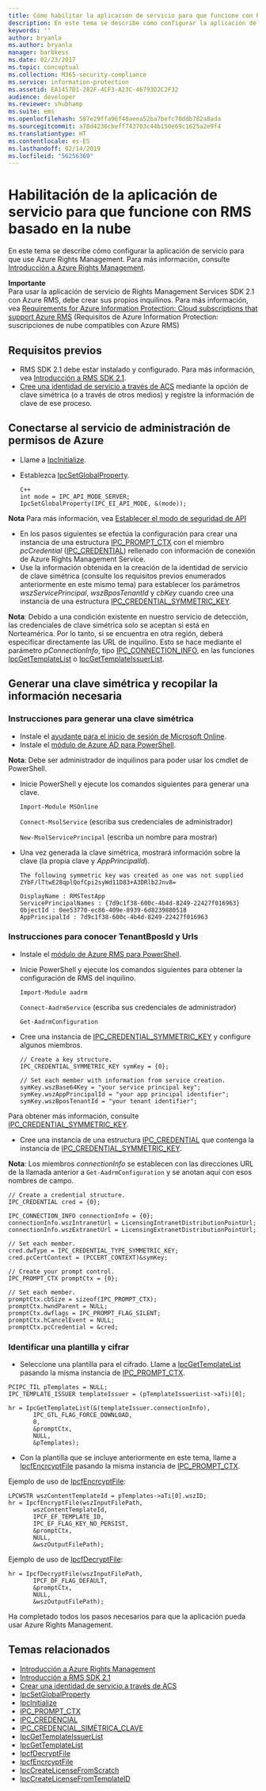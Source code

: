 ```yaml
---
title: Cómo habilitar la aplicación de servicio para que funcione con RMS basado en la nube | Azure RMS
description: En este tema se describe cómo configurar la aplicación de servicio para que use Azure Rights Management.
keywords: ''
author: bryanla
ms.author: bryanla
manager: barbkess
ms.date: 02/23/2017
ms.topic: conceptual
ms.collection: M365-security-compliance
ms.service: information-protection
ms.assetid: EA1457D1-282F-4CF3-A23C-46793D2C2F32
audience: developer
ms.reviewer: shubhamp
ms.suite: ems
ms.openlocfilehash: 587e29ffa96f40aeea52ba7befc70ddb782a8ada
ms.sourcegitcommit: a78d4236cbeff743703c44b150e69c1625a2e9f4
ms.translationtype: HT
ms.contentlocale: es-ES
ms.lasthandoff: 02/14/2019
ms.locfileid: "56256369"
---
```

# <a name="how-to-enable-your-service-application-to-work-with-cloud-based-rms"></a>Habilitación de la aplicación de servicio para que funcione con RMS basado en la nube

En este tema se describe cómo configurar la aplicación de servicio para que use Azure Rights Management. Para más información, consulte [Introducción a Azure Rights Management](https://technet.microsoft.com/library/jj585016.aspx).

**Importante**  
Para usar la aplicación de servicio de Rights Management Services SDK 2.1 con Azure RMS, debe crear sus propios inquilinos. Para más información, vea [Requirements for Azure Information Protection: Cloud subscriptions that support Azure RMS](../requirements.md) (Requisitos de Azure Information Protection: suscripciones de nube compatibles con Azure RMS)

## <a name="prerequisites"></a>Requisitos previos

-   RMS SDK 2.1 debe estar instalado y configurado. Para más información, vea [Introducción a RMS SDK 2.1](getting-started-with-ad-rms-2-0.md).
-   [Cree una identidad de servicio a través de ACS](https://msdn.microsoft.com/library/gg185924.aspx) mediante la opción de clave simétrica (o a través de otros medios) y registre la información de clave de ese proceso.

## <a name="connecting-to-the-azure-rights-management-service"></a>Conectarse al servicio de administración de permisos de Azure

-   Llame a [IpcInitialize](https://msdn.microsoft.com/library/jj127295.aspx).
-   Establezca [IpcSetGlobalProperty](https://msdn.microsoft.com/library/hh535270.aspx).

        C++
        int mode = IPC_API_MODE_SERVER;
        IpcSetGlobalProperty(IPC_EI_API_MODE, &(mode));


  **Nota**  Para más información, vea [Establecer el modo de seguridad de API](setting-the-api-security-mode-api-mode.md)


-   En los pasos siguientes se efectúa la configuración para crear una instancia de una estructura [IPC\_PROMPT\_CTX](https://msdn.microsoft.com/library/hh535278.aspx) con el miembro *pcCredential* ([IPC\_CREDENTIAL](https://msdn.microsoft.com/library/hh535275.aspx)) rellenado con información de conexión de Azure Rights Management Service.
-   Use la información obtenida en la creación de la identidad de servicio de clave simétrica (consulte los requisitos previos enumerados anteriormente en este mismo tema) para establecer los parámetros *wszServicePrincipal*, *wszBposTenantId* y *cbKey* cuando cree una instancia de una estructura [IPC\_CREDENTIAL\_SYMMETRIC\_KEY](https://msdn.microsoft.com/library/dn133062.aspx).

**Nota**: Debido a una condición existente en nuestro servicio de detección, las credenciales de clave simétrica solo se aceptan si está en Norteamérica. Por lo tanto, si se encuentra en otra región, deberá especificar directamente las URL de inquilino. Esto se hace mediante el parámetro *pConnectionInfo*, tipo [IPC\_CONNECTION\_INFO](https://msdn.microsoft.com/library/hh535274.aspx), en las funciones [IpcGetTemplateList](https://msdn.microsoft.com/library/hh535267.aspx) o [IpcGetTemplateIssuerList](https://msdn.microsoft.com/library/hh535266.aspx).

## <a name="generate-a-symmetric-key-and-collect-the-needed-information"></a>Generar una clave simétrica y recopilar la información necesaria

### <a name="instructions-to-generate-a-symmetric-key"></a>Instrucciones para generar una clave simétrica

-   Instale el [ayudante para el inicio de sesión de Microsoft Online](https://go.microsoft.com/fwlink/p/?LinkID=286152).
-   Instale el [módulo de Azure AD para PowerShell](https://bposast.vo.msecnd.net/MSOPMW/8073.4/amd64/AdministrationConfig-en.msi).

**Nota**: Debe ser administrador de inquilinos para poder usar los cmdlet de PowerShell.

- Inicie PowerShell y ejecute los comandos siguientes para generar una clave.

    `Import-Module MSOnline`

    `Connect-MsolService` (escriba sus credenciales de administrador)

    `New-MsolServicePrincipal` (escriba un nombre para mostrar)

- Una vez generada la clave simétrica, mostrará información sobre la clave (la propia clave y *AppPrincipalId*).

      The following symmetric key was created as one was not supplied
      ZYbF/lTtwE28qplQofCpi2syWd11D83+A3DRlb2Jnv8=

      DisplayName : RMSTestApp
      ServicePrincipalNames : {7d9c1f38-600c-4b4d-8249-22427f016963}
      ObjectId : 0ee53770-ec86-409e-8939-6d8239880518
      AppPrincipalId : 7d9c1f38-600c-4b4d-8249-22427f016963


### <a name="instructions-to-find-out-tenantbposid-and-urls"></a>Instrucciones para conocer **TenantBposId** y **Urls**

-   Instale el [módulo de Azure RMS para PowerShell](https://technet.microsoft.com/library/jj585012.aspx).
-   Inicie PowerShell y ejecute los comandos siguientes para obtener la configuración de RMS del inquilino.

    `Import-Module aadrm`

    `Connect-AadrmService` (escriba sus credenciales de administrador)

    `Get-AadrmConfiguration`


- Cree una instancia de [IPC\_CREDENTIAL\_SYMMETRIC\_KEY](https://msdn.microsoft.com/library/dn133062.aspx) y configure algunos miembros.

      // Create a key structure.
      IPC_CREDENTIAL_SYMMETRIC_KEY symKey = {0};

      // Set each member with information from service creation.
      symKey.wszBase64Key = "your service principal key";
      symKey.wszAppPrincipalId = "your app principal identifier";
      symKey.wszBposTenantId = "your tenant identifier";


Para obtener más información, consulte [IPC\_CREDENTIAL\_SYMMETRIC\_KEY](https://msdn.microsoft.com/library/dn133062.aspx).

-   Cree una instancia de una estructura [IPC\_CREDENTIAL](https://msdn.microsoft.com/library/hh535275.aspx) que contenga la instancia de [IPC\_CREDENTIAL\_SYMMETRIC\_KEY](https://msdn.microsoft.com/library/dn133062.aspx).

**Nota**: Los miembros *connectionInfo* se establecen con las direcciones URL de la llamada anterior a `Get-AadrmConfiguration` y se anotan aquí con esos nombres de campo.

    // Create a credential structure.
    IPC_CREDENTIAL cred = {0};

    IPC_CONNECTION_INFO connectionInfo = {0};
    connectionInfo.wszIntranetUrl = LicensingIntranetDistributionPointUrl;
    connectionInfo.wszExtranetUrl = LicensingExtranetDistributionPointUrl;

    // Set each member.
    cred.dwType = IPC_CREDENTIAL_TYPE_SYMMETRIC_KEY;
    cred.pcCertContext = (PCCERT_CONTEXT)&symKey;

    // Create your prompt control.
    IPC_PROMPT_CTX promptCtx = {0};

    // Set each member.
    promptCtx.cbSize = sizeof(IPC_PROMPT_CTX);
    promptCtx.hwndParent = NULL;
    promptCtx.dwflags = IPC_PROMPT_FLAG_SILENT;
    promptCtx.hCancelEvent = NULL;
    promptCtx.pcCredential = &cred;

### <a name="identify-a-template-and-then-encrypt"></a>Identificar una plantilla y cifrar

-   Seleccione una plantilla para el cifrado.
    Llame a [IpcGetTemplateList](https://msdn.microsoft.com/library/hh535267.aspx) pasando la misma instancia de [IPC\_PROMPT\_CTX](https://msdn.microsoft.com/library/hh535278.aspx).


~~~
PCIPC_TIL pTemplates = NULL;
IPC_TEMPLATE_ISSUER templateIssuer = (pTemplateIssuerList->aTi)[0];

hr = IpcGetTemplateList(&(templateIssuer.connectionInfo),
       IPC_GTL_FLAG_FORCE_DOWNLOAD,
       0,
       &promptCtx,
       NULL,
       &pTemplates);
~~~


-   Con la plantilla que se incluye anteriormente en este tema, llame a [IpcfEncrcyptFile](https://msdn.microsoft.com/library/dn133059.aspx) pasando la misma instancia de [IPC\_PROMPT\_CTX](https://msdn.microsoft.com/library/hh535278.aspx).

Ejemplo de uso de [IpcfEncrcyptFile](https://msdn.microsoft.com/library/dn133059.aspx):

    LPCWSTR wszContentTemplateId = pTemplates->aTi[0].wszID;
    hr = IpcfEncryptFile(wszInputFilePath,
           wszContentTemplateId,
           IPCF_EF_TEMPLATE_ID,
           IPC_EF_FLAG_KEY_NO_PERSIST,
           &promptCtx,
           NULL,
           &wszOutputFilePath);

Ejemplo de uso de [IpcfDecryptFile](https://msdn.microsoft.com/library/dn133058.aspx):

    hr = IpcfDecryptFile(wszInputFilePath,
           IPCF_DF_FLAG_DEFAULT,
           &promptCtx,
           NULL,
           &wszOutputFilePath);

Ha completado todos los pasos necesarios para que la aplicación pueda usar Azure Rights Management.

## <a name="related-topics"></a>Temas relacionados

* [Introducción a Azure Rights Management](https://technet.microsoft.com/library/jj585016.aspx)
* [Introducción a RMS SDK 2.1](getting-started-with-ad-rms-2-0.md)
* [Crear una identidad de servicio a través de ACS](https://msdn.microsoft.com/library/gg185924.aspx)
* [IpcSetGlobalProperty](https://msdn.microsoft.com/library/hh535270.aspx)
* [IpcInitialize](https://msdn.microsoft.com/library/jj127295.aspx)
* [IPC\_PROMPT\_CTX](https://msdn.microsoft.com/library/hh535278.aspx)
* [IPC\_CREDENCIAL](https://msdn.microsoft.com/library/hh535275.aspx)
* [IPC\_CREDENCIAL\_SIMÉTRICA\_CLAVE](https://msdn.microsoft.com/library/dn133062.aspx)
* [IpcGetTemplateIssuerList](https://msdn.microsoft.com/library/hh535266.aspx)
* [IpcGetTemplateList](https://msdn.microsoft.com/library/hh535267.aspx)
* [IpcfDecryptFile](https://msdn.microsoft.com/library/dn133058.aspx)
* [IpcfEncrcyptFile](https://msdn.microsoft.com/library/dn133059.aspx)
* [IpcCreateLicenseFromScratch](https://msdn.microsoft.com/library/hh535256.aspx)
* [IpcCreateLicenseFromTemplateID](https://msdn.microsoft.com/library/hh535257.aspx)
